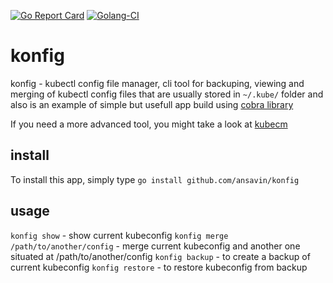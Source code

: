[![Go Report Card](https://goreportcard.com/badge/github.com/ansavin/konfig)](https://goreportcard.com/report/github.com/ansavin/konfig)
[![Golang-CI](https://github.com/ansavin/konfig/actions/workflows/golang-ci.yml/badge.svg)](https://github.com/ansavin/konfig/actions/workflows/golang-ci.yml)

# konfig

konfig - kubectl config file manager, cli tool for backuping, viewing and merging
of kubectl config files that are usually stored in `~/.kube/` folder and also is
an example of simple but usefull app build using [cobra library](https://github.com/spf13/cobra)

If you need a more advanced tool, you might take a look at [kubecm](https://github.com/sunny0826/kubecm)

## install

To install this app, simply type
`go install github.com/ansavin/konfig`

## usage

`konfig show` - show current kubeconfig
`konfig merge /path/to/another/config` - merge current kubeconfig and another one situated at /path/to/another/config
`konfig backup` - to create a backup of current kubeconfig
`konfig restore` - to restore kubeconfig from backup
